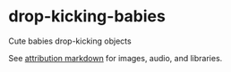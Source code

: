 # drop-kicking-babies
Cute babies drop-kicking objects

See [attribution markdown](attribution.md) for images, audio, and libraries.
